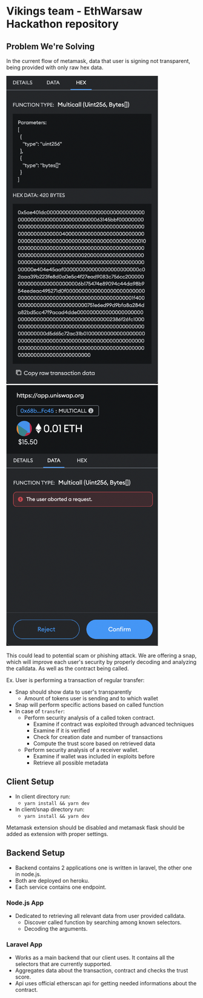 # Vikings team - EthWarsaw Hackathon repository

## Problem We're Solving

In the current flow of metamask, data that user is signing not transparent, being provided with only raw hex data.

<img src="./screenshots/s1.png" width="400">
<img src="./screenshots/s2.png" width="400">

This could lead to potential scam or phishing attack.
We are offering a snap, which will improve each user's security by properly decoding and analyzing the calldata. As well as the contract being called.

Ex.
User is performing a transaction of regular transfer:
- Snap should show data to user's transparently
  - Amount of tokens user is sending and to which wallet
- Snap will perform specific actions based on called function
- In case of `transfer`:
  - Perform security analysis of a called token contract.
    - Examine if contract was exploited through advanced techniques
    - Examine if it is verified
    - Check for creation date and number of transactions
    - Compute the trust score based on retrieved data
  - Perform security analysis of a receiver wallet.
    - Examine if wallet was included in exploits before
    - Retrieve all possible metadata

## Client Setup

 - In client directory run:
   - `yarn install && yarn dev`
 - In client/snap directory run:
   - `yarn install && yarn dev`

Metamask extension should be disabled and metamask flask should be added as extension with proper settings.
## Backend Setup

 - Backend contains 2 applications one is written in laravel, the other one in node.js.
 - Both are deployed on heroku.
 - Each service contains one endpoint.

### Node.js App

- Dedicated to retrieving all relevant data from user provided calldata.
  - Discover called function by searching among known selectors.
  - Decoding the arguments.

### Laravel App

- Works as a main backend that our client uses. It contains all the selectors that are currently supported.
- Aggregates data about the transaction, contract and checks the trust score.
- Api uses official etherscan api for getting needed informations about the contract.
